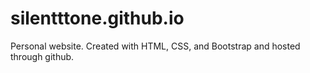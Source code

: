 # silentttone.github.io
Personal website. Created with HTML, CSS, and Bootstrap and hosted through github. 
